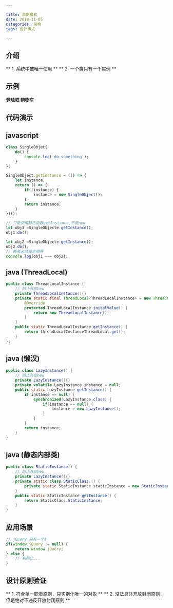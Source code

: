```yaml
---

title: 单例模式
date: 2018-11-05
categories: 架构
tags: 设计模式

---
```


## 介绍
** 1.  系统中被唯一使用 **
** 2.  一个类只有一个实例 **

## 示例
**登陆框 购物车**

## 代码演示

## javascript

``` javascript
class SingleObjet{
	do() {
		console.log('do something');
	}
};

SingleObject.getInstance = (() => {
	let instance;
	return () => {
		if(!instance) {
			instance = new SingleObject();
		}
		return instance;
	}
})();

// 只能使用静态函数getInstance,不能new
let obj1 =SingleObjecte.getInstance();
obj1.do();

let obj2 =SingleObjecte.getInstance();
obj2.do();
// 两者必须完全相等
console.log(obj1 === obj2);
```

## java (ThreadLocal)

```java
public class ThreadLocalInstance {
	// 防止外部new
	private ThreadLocalInstance(){}
	private static final ThreadLocal<ThreadLocalInstance> = new ThreadLocal<ThreadLocalInstance>() {
		@Override
		protected ThreadLocalInstance initalValue() {
			return new ThreadLocalInstance();
		}
	}
	public static ThreadLocalInstance getInstance() {
		return threadLocalInstanceThreadLocal.get();
	}
};
```

## java (懒汉)

```java
public class LazyInstance() {
	// 防止外部new
	private LazyInstance(){}
	private volatile LazyInstance instance = null;
	public static LazyInstance getInstance() {
		if(instance == null) {
			synchronized(LazyInstance.class) {
				if(instance == null) {
					instance = new LazyInstance();
				}
			}
		}
		return instance;
	}
}
```

## java (静态内部类)

```java
public class StaticInstance() {
	// 防止外部new
	private LazyInstance(){}
	private static class StaticClass () {
		private static StaticInstance staticInstance = new StaticInstance();
	}
	public static StaticInstance getInstance() {
		return StaticClass.StaticInstance;
	}
}
```

## 应用场景
``` javascript
// jQuery 只有一个$
if(window.jQuery != null) {
	return window.jQuery;
} else {
	// 初始化...
}
```

## 设计原则验证
** 1.  符合单一职责原则，只实例化唯一的对象 **
** 2.  没法具体开放封闭原则，但是绝对不违反开放封闭原则 **